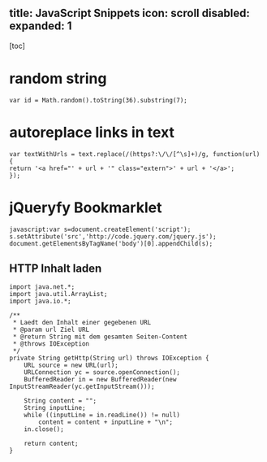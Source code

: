 title: JavaScript Snippets
icon: scroll
disabled: 
expanded: 1
------------------------------------
[toc]

# random string

```
var id = Math.random().toString(36).substring(7);
```

# autoreplace links in text

```
var textWithUrls = text.replace(/(https?:\/\/[^\s]+)/g, function(url) {
return '<a href="' + url + '" class="extern">' + url + '</a>';
});
```

# jQueryfy Bookmarklet

```
javascript:var s=document.createElement('script');
s.setAttribute('src','http://code.jquery.com/jquery.js');
document.getElementsByTagName('body')[0].appendChild(s);
```

## HTTP Inhalt laden

```
import java.net.*;
import java.util.ArrayList;
import java.io.*;

/**
 * Laedt den Inhalt einer gegebenen URL
 * @param url Ziel URL
 * @return String mit dem gesamten Seiten-Content
 * @throws IOException
 */
private String getHttp(String url) throws IOException {
	URL source = new URL(url);
	URLConnection yc = source.openConnection();
	BufferedReader in = new BufferedReader(new InputStreamReader(yc.getInputStream()));
	
	String content = "";
	String inputLine;
	while ((inputLine = in.readLine()) != null)
		content = content + inputLine + "\n";
	in.close();
	
	return content;
}
```